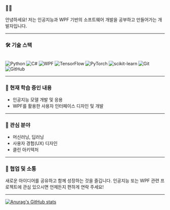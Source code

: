 ### 🧑‍💻 

안녕하세요! 저는 인공지능과 WPF 기반의 소프트웨어 개발을 공부하고 만들어가는 개발자입니다.

---

### 🛠️ 기술 스택

<br>
<img src="https://img.shields.io/badge/Python-3776AB?style=for-the-badge&logo=python&logoColor=white" alt="Python">
<img src="https://img.shields.io/badge/C%23-239120?style=for-the-badge&logo=c-sharp&logoColor=white" alt="C#">
<img src="https://img.shields.io/badge/WPF-5A157A?style=for-the-badge&logo=windows-alt&logoColor=white" alt="WPF">
<img src="https://img.shields.io/badge/TensorFlow-FF6F00?style=for-the-badge&logo=tensorflow&logoColor=white" alt="TensorFlow">
<img src="https://img.shields.io/badge/PyTorch-EE4C2C?style=for-the-badge&logo=pytorch&logoColor=white" alt="PyTorch">
<img src="https://img.shields.io/badge/scikit--learn-F7931E?style=for-the-badge&logo=scikit-learn&logoColor=white" alt="scikit-learn">
<img src="https://img.shields.io/badge/Git-F05032?style=for-the-badge&logo=git&logoColor=white" alt="Git">
<img src="https://img.shields.io/badge/GitHub-181717?style=for-the-badge&logo=github&logoColor=white" alt="GitHub">
<br>

---

### 🌱 현재 학습 중인 내용

* 인공지능 모델 개발 및 응용
* WPF를 활용한 사용자 인터페이스 디자인 및 개발

---

### 🔭 관심 분야

* 머신러닝, 딥러닝
* 사용자 경험(UX) 디자인
* 클린 아키텍처

---

### 🤝 협업 및 소통

새로운 아이디어를 공유하고 함께 성장하는 것을 즐깁니다. 인공지능 또는 WPF 관련 프로젝트에 관심 있으시면 언제든지 편하게 연락 주세요!

---


[![Anurag's GitHub stats](https://github-readme-stats.vercel.app/api?username=kang-beep&show_icons=true&theme=dark)](https://github.com/anuraghazra/github-readme-stats)
